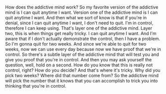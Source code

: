  How does the addictive mind work? So my favorite version of the addictive mind is I can quit anytime I want. Version one of the addictive mind is I can quit anytime I want. And then what we sort of know is that if you're in denial, since I can quit anytime I want, I don't need to quit. I'm in control, therefore I can keep using. That's layer one of the addictive mind. Layer two, this is when things get really tricky. I can quit anytime I want. And I'm aware that if I don't actually demonstrate the control, then I have a problem. So I'm gonna quit for two weeks. And since we're able to quit for two weeks, now we can use every day because now we have proof that we're in control. So there's a subtle layer of the addictive mind that will test you and give you proof that you're in control. And then you may ask yourself the question, well, hold on a second. How do you know that this is really not control, right? How do you decide? And that's where it's tricky. Why did you pick two weeks? Where did that number come from? So the addictive mind will pick the number that it knows that you can accomplish to trick you into thinking that you're in control.